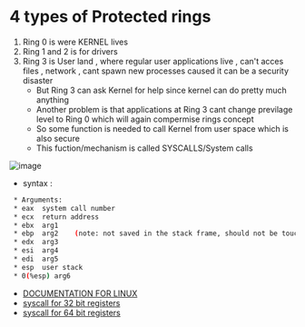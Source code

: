 # 4 types of Protected rings  
1. Ring 0 is were KERNEL lives
2. Ring 1 and 2 is for drivers
3. Ring 3 is User land , where regular user applications live , can't acces files , network , cant spawn new processes caused it can be a security disaster
   - But Ring 3 can ask Kernel for help since kernel can do pretty much anything
   - Another problem is that applications at Ring 3 cant change previlage level to Ring 0 which will again compermise rings concept
   - So some function is needed to call Kernel from user space which is also secure
   - This fuction/mechanism is called SYSCALLS/System calls
  
![image](https://github.com/KRIISHSHARMA/asm-x86/assets/86760658/83be4af2-185e-4025-a822-8010f3ff84a3)

- syntax :
``` sh
 * Arguments:
 * eax  system call number
 * ecx  return address
 * ebx  arg1
 * ebp  arg2	(note: not saved in the stack frame, should not be touched)
 * edx  arg3
 * esi  arg4
 * edi  arg5
 * esp  user stack
 * 0(%esp) arg6
```
 
- [DOCUMENTATION FOR LINUX](https://github.com/torvalds/linux/blob/master/arch/x86/entry/entry_64_compat.S)
- [syscall for 32 bit registers](https://github.com/torvalds/linux/blob/master/arch/x86/entry/syscalls/syscall_32.tbl)
- [syscall for 64 bit registers](https://github.com/torvalds/linux/blob/master/arch/x86/entry/syscalls/syscall_64.tbl)
